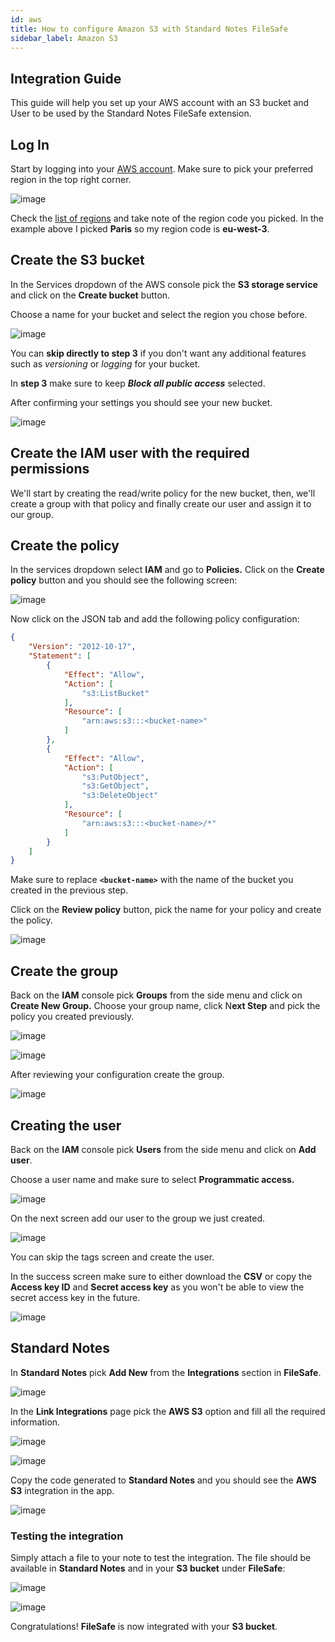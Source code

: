 ```yaml
---
id: aws
title: How to configure Amazon S3 with Standard Notes FileSafe
sidebar_label: Amazon S3
---
```


## Integration Guide

This guide will help you set up your AWS account with an S3 bucket and User to be used by the Standard Notes FileSafe extension.

## Log In

Start by logging into your [AWS account](https://console.aws.amazon.com). Make sure to pick your preferred region in the top right corner.

![image](/img/filesafe/aws/preferred-region.png)

Check the [list of regions](https://docs.aws.amazon.com/general/latest/gr/rande.html) and take note of the region code you picked. In the example above I picked **Paris** so my region code is **eu-west-3**.

## Create the S3 bucket

In the Services dropdown of the AWS console pick the **S3 storage service** and click on the **Create bucket** button.

Choose a name for your bucket and select the region you chose before.

![image](/img/filesafe/aws/create-bucket.png)

You can **skip directly to step 3** if you don't want any additional features such as _versioning_ or _logging_ for your bucket.

In **step 3** make sure to keep ***Block all public access*** selected.

After confirming your settings you should see your new bucket.

![image](/img/filesafe/aws/block-all-public-access.png)

## Create the IAM user with the required permissions

We'll start by creating the read/write policy for the new bucket, then, we'll create a group with that policy and finally create our user and assign it to our group.

## Create the policy

In the services dropdown select **IAM** and go to **Policies.** Click on the **Create policy** button and you should see the following screen:

![image](/img/filesafe/aws/create-policy.png)

Now click on the JSON tab and add the following policy configuration:

```json
{
    "Version": "2012-10-17",
    "Statement": [
        {
            "Effect": "Allow",
            "Action": [
                "s3:ListBucket"
            ],
            "Resource": [
                "arn:aws:s3:::<bucket-name>"
            ]
        },
        {
            "Effect": "Allow",
            "Action": [
                "s3:PutObject",
                "s3:GetObject",
                "s3:DeleteObject"
            ],
            "Resource": [
                "arn:aws:s3:::<bucket-name>/*"
            ]
        }
    ]
}
```

Make sure to replace **`<bucket-name>`** with the name of the bucket you created in the previous step.

Click on the **Review policy** button, pick the name for your policy and create the policy.

![image](/img/filesafe/aws/review-policy.png)

## Create the group

Back on the **IAM** console pick **Groups** from the side menu and click on **Create New Group.**
Choose your group name, click N**ext Step** and pick the policy you created previously.

![image](/img/filesafe/aws/create-group.png)

![image](/img/filesafe/aws/attach-policy-to-group.png)

After reviewing your configuration create the group.

![image](/img/filesafe/aws/review-group.png)

## Creating the user

Back on the **IAM** console pick **Users** from the side menu and click on **Add user**.

Choose a user name and make sure to select **Programmatic access.**

![image](/img/filesafe/aws/create-user.png)

On the next screen add our user to the group we just created.

![image](/img/filesafe/aws/add-user-to-group.png)

You can skip the tags screen and create the user. 

In the success screen make sure to either download the **CSV** or copy the **Access key ID** and **Secret access key** as you won't be able to view the secret access key in the future.

![image](/img/filesafe/aws/copy-access-key.png)

## Standard Notes

In **Standard Notes** pick **Add New** from the **Integrations** section in **FileSafe**.

![image](/img/filesafe/aws/add-integration-in-sn.png)

In the **Link Integrations** page pick the **AWS S3** option and fill all the required information.

![image](/img/filesafe/aws/link-integrations.png)

![image](/img/filesafe/aws/submit-integration.png)

Copy the code generated to **Standard Notes** and you should see the **AWS S3** integration in the app.

![image](/img/filesafe/aws/test-integration-1.png)

### Testing the integration

Simply attach a file to your note to test the integration. The file should be available in **Standard Notes** and in your **S3 bucket** under **FileSafe**:

![image](/img/filesafe/aws/test-integration-2.png)

![image](/img/filesafe/aws/view-test-integration-in-aws.png)

Congratulations! **FileSafe** is now integrated with your **S3 bucket**.